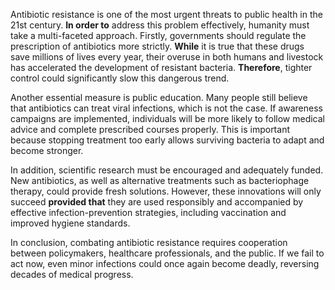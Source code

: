 Antibiotic resistance is one of the most urgent threats to public health in the 21st century. **In order to** address this problem effectively, humanity must take a multi-faceted approach. Firstly, governments should regulate the prescription of antibiotics more strictly. **While** it is true that these drugs save millions of lives every year, their overuse in both humans and livestock has accelerated the development of resistant bacteria. **Therefore**, tighter control could significantly slow this dangerous trend.

Another essential measure is public education. Many people still believe that antibiotics can treat viral infections, which is not the case. If awareness campaigns are implemented, individuals will be more likely to follow medical advice and complete prescribed courses properly. This is important because stopping treatment too early allows surviving bacteria to adapt and become stronger.

In addition, scientific research must be encouraged and adequately funded. New antibiotics, as well as alternative treatments such as bacteriophage therapy, could provide fresh solutions. However, these innovations will only succeed **provided that** they are used responsibly and accompanied by effective infection-prevention strategies, including vaccination and improved hygiene standards.

In conclusion, combating antibiotic resistance requires cooperation between policymakers, healthcare professionals, and the public. If we fail to act now, even minor infections could once again become deadly, reversing decades of medical progress.
